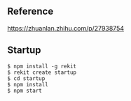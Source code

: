 ##  Reference
https://zhuanlan.zhihu.com/p/27938754


## Startup
    $ npm install -g rekit
    $ rekit create startup
    $ cd startup
    $ npm install
    $ npm start

